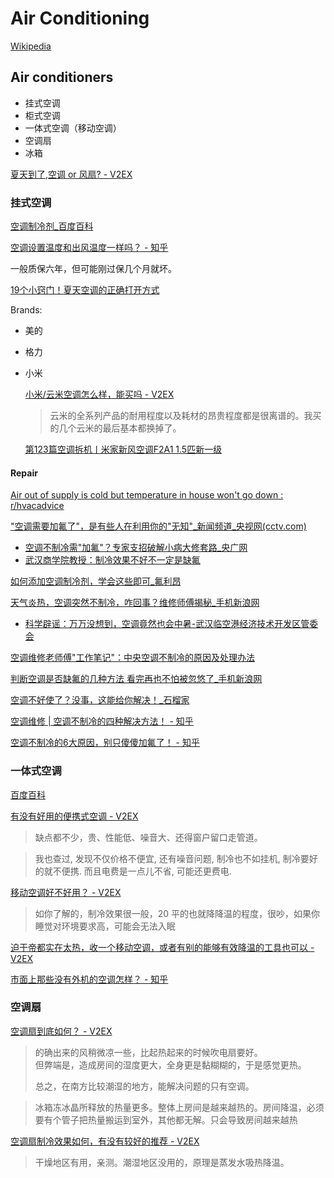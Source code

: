 # Air Conditioning
[Wikipedia](https://en.wikipedia.org/wiki/Air_conditioning)

## Air conditioners
- 挂式空调
- 柜式空调
- 一体式空调（移动空调）
- 空调扇
- 冰箱

[夏天到了,空调 or 风扇? - V2EX](https://www.v2ex.com/t/1143212)

### 挂式空调
[空调制冷剂\_百度百科](https://baike.baidu.com/item/%E7%A9%BA%E8%B0%83%E5%88%B6%E5%86%B7%E5%89%82/3872247)

[空调设置温度和出风温度一样吗？ - 知乎](https://www.zhihu.com/question/548549814)

一般质保六年，但可能刚过保几个月就坏。

[19个小窍门！夏天空调的正确打开方式](https://www.cma.gov.cn/kppd/kppdqxyr/kppdshqx/201905/t20190530_525959.html)

Brands:
- 美的
- 格力
- 小米

  [小米/云米空调怎么样，能买吗 - V2EX](https://www.v2ex.com/t/1143395)
  > 云米的全系列产品的耐用程度以及耗材的昂贵程度都是很离谱的。我买的几个云米的最后基本都换掉了。

  [第123篇空调拆机丨米家新风空调F2A1 1.5匹新一级](https://www.zhihu.com/tardis/zm/art/373675142)

#### Repair
[Air out of supply is cold but temperature in house won't go down : r/hvacadvice](https://www.reddit.com/r/hvacadvice/comments/vil8pn/air_out_of_supply_is_cold_but_temperature_in/)

["空调需要加氟了"，是有些人在利用你的"无知"\_新闻频道\_央视网(cctv.com)](https://news.cctv.com/2023/08/30/ARTIRIuIzI0Xo2FXeYECLtxq230830.shtml)
- [空调不制冷需"加氟"？专家支招破解小病大修套路\_央广网](https://china.cnr.cn/yaowen/20180723/t20180723_524308642.shtml)
- [武汉商学院教授：制冷效果不好不一定是缺氟](https://www.wbu.edu.cn/2013/0702/c2192a38387/page.htm)

[如何添加空调制冷剂，学会这些即可\_氟利昂](https://www.sohu.com/a/350143072_206838)

[天气炎热，空调突然不制冷，咋回事？维修师傅揭秘\_手机新浪网](http://sc.sina.cn/news/b/2022-08-17/detail-imizmscv6484006.d.html)
- [科学辟谣：万万没想到，空调竟然也会中暑-武汉临空港经济技术开发区管委会](https://www.dxh.gov.cn/XWZX/SHMS/202208/t20220805_2019198.shtml)

[空调维修老师傅"工作笔记"：中央空调不制冷的原因及处理办法](http://www.schnztor.com/NewsDetail/14)

[判断空调是否缺氟的几种方法 看完再也不怕被忽悠了\_手机新浪网](https://tech.sina.cn/digi/elec/2019-08-05/detail-ihytcitm6891120.d.html)

[空调不好使了？没事，这能给你解决！\_石榴家](https://jiaju.leju.com/shiliu/6552426509490258969.shtml)

[空调维修 | 空调不制冷的四种解决方法！ - 知乎](https://zhuanlan.zhihu.com/p/523177207)

[空调不制冷的6大原因，别只傻傻加氟了！ - 知乎](https://zhuanlan.zhihu.com/p/248844038)

### 一体式空调
[百度百科](https://baike.baidu.com/item/%E4%B8%80%E4%BD%93%E5%BC%8F%E7%A9%BA%E8%B0%83/6481582)

[有没有好用的便携式空调 - V2EX](https://www.v2ex.com/t/1136586)
> 缺点都不少，贵、性能低、噪音大、还得窗户留口走管道。

> 我也查过, 发现不仅价格不便宜, 还有噪音问题, 制冷也不如挂机, 制冷要好的就不便携. 而且电费是一点儿不省, 可能还更费电.

[移动空调好不好用？ - V2EX](https://www.v2ex.com/t/458432)
> 如你了解的，制冷效果很一般，20 平的也就降降温的程度，很吵，如果你睡觉对环境要求高，可能会无法入眠

[迫于帝都实在太热，收一个移动空调，或者有别的能够有效降温的工具也可以 - V2EX](https://www.v2ex.com/t/587005)

[市面上那些没有外机的空调怎样？ - 知乎](https://www.zhihu.com/question/445366228)

### 空调扇
[空调扇到底如何？ - V2EX](https://v2ex.com/t/372329)
> 的确出来的风稍微凉一些，比起热起来的时候吹电扇要好。  
> 但弊端是，造成房间的湿度更大，全身更是黏糊糊的，于是感觉更热。
>
> 总之，在南方比较潮湿的地方，能解决问题的只有空调。

> 冰箱冻冰晶所释放的热量更多。整体上房间是越来越热的。房间降温，必须要有个管子把热量搬运到室外，其他都无解。只会导致房间越来越热

[空调扇制冷效果如何，有没有较好的推荐 - V2EX](https://www.v2ex.com/t/572968)
> 干燥地区有用，亲测。潮湿地区没用的，原理是蒸发水吸热降温。
